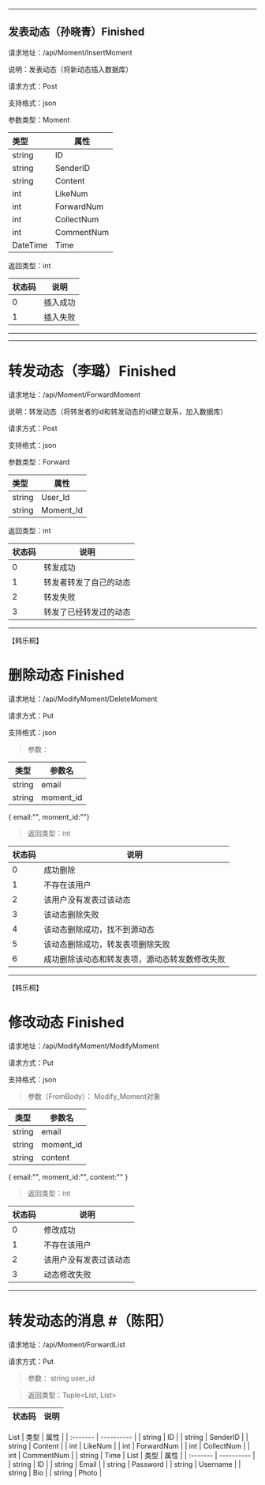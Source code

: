 ------

## 发表动态（孙晓青）Finished

请求地址：/api/Moment/InsertMoment

说明：发表动态（将新动态插入数据库）

请求方式：Post

支持格式：json

参数类型：Moment

| 类型     | 属性       |
| :------- | ---------- |
| string   | ID         |
| string   | SenderID   |
| string   | Content    |
| int      | LikeNum    |
| int      | ForwardNum |
| int      | CollectNum |
| int      | CommentNum |
| DateTime | Time       |

返回类型：int

| 状态码 | 说明     |
| ------ | -------- |
| 0      | 插入成功 |
| 1      | 插入失败 |

------
------

# 转发动态（李璐）Finished

请求地址：/api/Moment/ForwardMoment

说明：转发动态（将转发者的id和转发动态的id建立联系，加入数据库）

请求方式：Post

支持格式：json

参数类型：Forward

| 类型     | 属性       |
| :------- | ---------- |
| string   | User_Id      |
| string   | Moment_Id   |


返回类型：int

| 状态码 | 说明     |
| ------ | -------- |
| 0      | 转发成功 |
| 1      | 转发者转发了自己的动态 |
| 2      | 转发失败|
| 3      | 转发了已经转发过的动态|

------


【韩乐桐】
# 删除动态 Finished #
请求地址：/api/ModifyMoment/DeleteMoment   

请求方式：Put  

支持格式：json  
    

> 参数：   

| 类型 | 参数名 |
| --- | --- |
| string | email |
| string | moment_id |

{ email:"", moment_id:""}   


> 返回类型：int 

| 状态码 | 说明 |
| -- | -- |
| 0 | 成功删除 |
| 1 | 不存在该用户 |
| 2 | 该用户没有发表过该动态 |
| 3 | 该动态删除失败 |
| 4 | 该动态删除成功，找不到源动态 |
| 5 | 该动态删除成功，转发表项删除失败 |
| 6 | 成功删除该动态和转发表项，源动态转发数修改失败 |

-------------


【韩乐桐】
# 修改动态 Finished #
请求地址：/api/ModifyMoment/ModifyMoment  

请求方式：Put  

支持格式：json  
    

> 参数（FromBody）： Modify_Moment对象  

| 类型 | 参数名 |
| --- | --- |
| string | email |
| string | moment_id |
| string | content |

{ email:"", moment_id:"", content:"" }   


> 返回类型：int 

| 状态码 | 说明 |
| -- | -- |
| 0 | 修改成功 |
| 1 | 不存在该用户 |
| 2 | 该用户没有发表过该动态 |
| 3 | 动态修改失败 |

-------------
# 转发动态的消息 #（陈阳）
请求地址：/api/Moment/ForwardList

请求方式：Put  

> 参数： string user_id


> 返回类型：Tuple<List<Moment>, List<Users>> 

| 状态码 | 说明 |    
| -- | -- |  
List<Moment>
| 类型     | 属性       |
| :------- | ---------- |
| string   | ID         |
| string   | SenderID   |
| string   | Content    |
| int      | LikeNum    |
| int      | ForwardNum |
| int      | CollectNum |
| int      | CommentNum |
| string   | Time       |
List<Users>
| 类型     | 属性       |
| :------- | ---------- |
| string   | ID         |
| string   | Email      |
| string   | Password   |
| string   | Username   |
| string   | Bio        |
| string   | Photo      |


